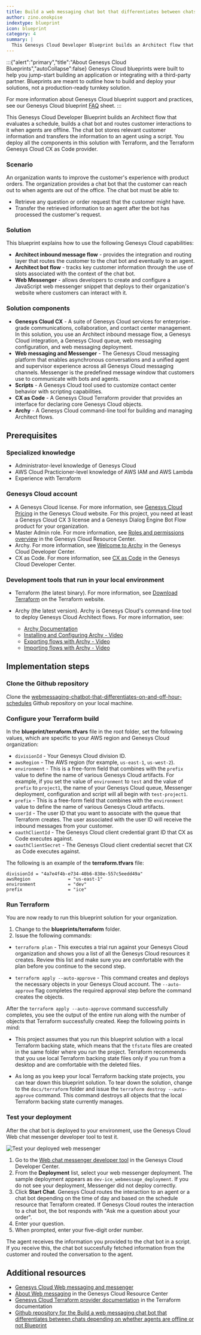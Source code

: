 ```yaml
---
title: Build a web messaging chat bot that differentiates between chats depending on whether agents are offline or not
author: zino.onokpise
indextype: blueprint
icon: blueprint
category: 4
summary: |
  This Genesys Cloud Developer Blueprint builds an Architect flow that evaluates a schedule, builds a chat bot and routes customer interactions to it when agents are offline. The chat bot stores relevant customer information and transfers the information to an agent using a script. You deploy all the components in this solution with Terraform, and the Terraform Genesys Cloud CX as Code provider.
---
```

:::{"alert":"primary","title":"About Genesys Cloud Blueprints","autoCollapse":false} 
Genesys Cloud blueprints were built to help you jump-start building an application or integrating with a third-party partner. 
Blueprints are meant to outline how to build and deploy your solutions, not a production-ready turnkey solution.
 
For more information about Genesys Cloud blueprint support and practices, 
see our Genesys Cloud blueprint [FAQ](https://developer.genesys.cloud/blueprints/faq) sheet.
:::

This Genesys Cloud Developer Blueprint builds an Architect flow that evaluates a schedule, builds a chat bot and routes customer interactions to it when agents are offline. The chat bot stores relevant customer information and transfers the information to an agent using a script. You deploy all the components in this solution with Terraform, and the Terraform Genesys Cloud CX as Code provider.

### Scenario

An organization wants to improve the customer's experience with product orders. The organization provides a chat bot that the customer can reach out to when agents are out of the office. The chat bot must be able to:

- Retrieve any question or order request that the customer might have.
- Transfer the retrieved information to an agent after the bot has processed the customer's request.

### Solution

This blueprint explains how to use the following Genesys Cloud capabilities:

- **Architect inbound message flow** - provides the integration and routing layer that routes the customer to the chat bot and eventually to an agent.
- **Architect bot flow** - tracks key customer information through the use of slots associated with the context of the chat bot.
- **Web Messenger** - allows developers to create and configure a JavaScript web messenger snippet that deploys to their organization's website where customers can interact with it.

### Solution components

- **Genesys Cloud CX** - A suite of Genesys Cloud services for enterprise-grade communications, collaboration, and contact center management. In this solution, you use an Architect inbound message flow, a Genesys Cloud integration, a Genesys Cloud queue, web messaging configuration, and web messaging deployment.
- **Web messaging and Messenger** - The Genesys Cloud messaging platform that enables asynchronous conversations and a unified agent and supervisor experience across all Genesys Cloud messaging channels. Messenger is the predefined message window that customers use to communicate with bots and agents.
- **Scripts** - A Genesys Cloud tool used to customize contact center behavior with scripting capabilities.
- **CX as Code** - A Genesys Cloud Terraform provider that provides an interface for declaring core Genesys Cloud objects.
- **Archy** - A Genesys Cloud command-line tool for building and managing Architect flows.

## Prerequisites

### Specialized knowledge

- Administrator-level knowledge of Genesys Cloud
- AWS Cloud Practicioner-level knowledge of AWS IAM and AWS Lambda
- Experience with Terraform

### Genesys Cloud account

- A Genesys Cloud license. For more information, see [Genesys Cloud Pricing](https://www.genesys.com/pricing 'Opens the Genesys Cloud pricing page') in the Genesys Cloud website. For this project, you need at least a Genesys Cloud CX 3 license and a Genesys Dialog Engine Bot Flow product for your organization.
- Master Admin role. For more information, see [Roles and permissions overview](https://help.mypurecloud.com/?p=24360 'Opens the Roles and permissions overview article') in the Genesys Cloud Resource Center.
- Archy. For more information, see [Welcome to Archy](https://developer.genesys.cloud/devapps/archy/ 'Goes to the Welcome to Archy page') in the Genesys Cloud Developer Center.
- CX as Code. For more information, see [CX as Code](https://developer.genesys.cloud/devapps/cx-as-code/ 'Goes to the CX as Code page') in the Genesys Cloud Developer Center.

### Development tools that run in your local environment

- Terraform (the latest binary). For more information, see [Download Terraform](https://www.terraform.io/downloads.html 'Goes to the Download Terraform page') on the Terraform website.
- Archy (the latest version). Archy is Genesys Cloud's command-line tool to deploy Genesys Cloud Architect flows. For more information, see:

  - [Archy Documentation](https://developer.genesys.cloud/devapps/archy/ 'Goes to the Welcome to Archy page')
  - [Installing and Configuring Archy - Video](https://www.youtube.com/watch?v=fOI_vq3PnM8 'Opens the DevDrop 8a: Installing and configuring Archy video on YouTube')
  - [Exporting flows with Archy - Video](https://www.youtube.com/watch?v=QAmkM_agsrY 'Opens the DevDrop 8b: Exporting flows with Archy video on YouTube')
  - [Importing flows with Archy - Video](https://www.youtube.com/watch?v=3NwGJ9X1O0s 'Opens the DevDrop 8c: Importing an Architect flow using Archy video on YouTube')

## Implementation steps

### Clone the Github repository

Clone the [webmessaging-chatbot-that-differentiates-on-and-off-hour-schedules](https://github.com/GenesysCloudBlueprints/webmessaging-chatbot-that-differentiates-on-and-off-hour-schedules "Opens the webmessaging-chatbot-that-differentiates-on-and-off-hour-schedules repository in GitHub") Github repository on your local machine.

### Configure your Terraform build

In the **blueprint/terraform.tfvars** file in the root folder, set the following values, which are specific to your AWS region and Genesys Cloud organization:

- `divisionId` - Your Genesys Cloud division ID.
- `awsRegion` - The AWS region (for example, `us-east-1`, `us-west-2`).
- `environment` - This is a free-form field that combines with the `prefix` value to define the name of various Genesys Cloud artifacts. For example, if you set the value of `environment` to `test` and the value of `prefix` to `project1`, the name of your Genesys Cloud queue, Messenger deployment, configuration and script will all begin with `test-project1`.
- `prefix` - This is a free-form field that combines with the `environment` value to define the name of various Genesys Cloud artifacts.
- `userId` - The user ID that you want to associate with the queue that Terraform creates. The user associated with the user ID will receive the inbound messages from your customer.
- `oauthClientId` - The Genesys Cloud client credential grant ID that CX as Code executes against.
- `oauthClientSecret` - The Genesys Cloud client credential secret that CX as Code executes against.

The following is an example of the **terraform.tfvars** file:

```
divisionId = "4a7e4f4b-e734-40b6-838e-557c5eedd49a"
awsRegion              = "us-east-1"
environment            = "dev"
prefix                 = "ice"
```

### Run Terraform

You are now ready to run this blueprint solution for your organization.

1. Change to the **blueprints/terraform** folder.
2. Issue the following commands:

- `terraform plan` - This executes a trial run against your Genesys Cloud organization and shows you a list of all the Genesys Cloud resources it creates. Review this list and make sure you are comfortable with the plan before you continue to the second step.

- `terraform apply --auto-approve` - This command creates and deploys the necessary objects in your Genesys Cloud account. The `--auto-approve` flag completes the required approval step before the command creates the objects.

After the `terraform apply --auto-approve` command successfully completes, you see the output of the entire run along with the number of objects that Terraform successfully created. Keep the following points in mind:

* This project assumes that you run this blueprint solution with a local Terraform backing state, which means that the `tfstate` files are created in the same folder where you run the project. Terraform recommends that you use local Terraform backing state files only if you run from a desktop and are comfortable with the deleted files.

* As long as you keep your local Terraform backing state projects, you can tear down this blueprint solution. To tear down the solution, change to the `docs/terraform` folder and issue the `terraform destroy --auto-approve` command. This command destroys all objects that the local Terraform backing state currently manages.

### Test your deployment

After the chat bot is deployed to your environment, use the Genesys Cloud Web chat messenger developer tool to test it.

![Test your deployed web messenger](images/testWebMessenger.png 'Test your deployed web messenger')

1. Go to the [Web chat messenger developer tool](https://developer.genesys.cloud/devapps/web-chat-messenger) in the Genesys Cloud Developer Center.
2. From the **Deployment** list, select your web messenger deployment. The sample deployment appears as `dev-ice_webmessage_deployment`. If you do not see your deployment, Messenger did not deploy correctly.
3. Click **Start Chat**. Genesys Cloud routes the interaction to an agent or a chat bot depending on the time of day and based on the schedule resource that Terraform created. If Genesys Cloud routes the interaction to a chat bot, the bot responds with "Ask me a question about your order".
4. Enter your question.
5. When prompted, enter your five-digit order number.

The agent receives the information you provided to the chat bot in a script. If you receive this, the chat bot succesfully fetched information from the customer and routed the conversation to the agent.

## Additional resources

- [Genesys Cloud Web messaging and messenger](https://developer.genesys.cloud/commdigital/digital/webmessaging/ "Opens the Web messaging and Messenger page")
- [About Web messaging](https://help.mypurecloud.com/articles/about-web-messaging/ "Opens the About Web messaging article") in the Genesys Cloud Resource Center
- [Genesys Cloud Terraform provider documentation](https://registry.terraform.io/providers/MyPureCloud/genesyscloud/latest/docs 'Goes to the Genesys Cloud provider page') in the Terraform documentation
- [Github repository for the Build a web messaging chat bot that differentiates between chats depending on whether agents are offline or not Blueprint](https://github.com/GenesysCloudBlueprints/webmessaging-chatbot-that-differentiates-on-and-off-hour-schedules/ "Opens the Github repository for the Build a web messaging chat bot that differentiates between chats depending on whether agents are offline or not Blueprint")
